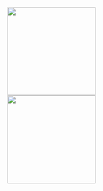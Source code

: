 <a href="https://github.com/AugustoPietro/github-readme-stats">
  <img height=200 align="center" src="https://github-readme-stats.vercel.app/api?username=AugustoPietro" />
</a>
<br>
<a href="https://github.com/AugustoPietro/convoychat">
  <img height=200 align="center" src="https://github-readme-stats.vercel.app/api/top-langs?username=AugustoPietro&layout=compact&langs_count=8&card_width=320" />
</a>
